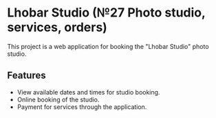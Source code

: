 # Lhobar Studio (№27 Photo studio, services, orders)

This project is a web application for booking the "Lhobar Studio" photo studio.

## Features

- View available dates and times for studio booking.
- Online booking of the studio.
- Payment for services through the application.
